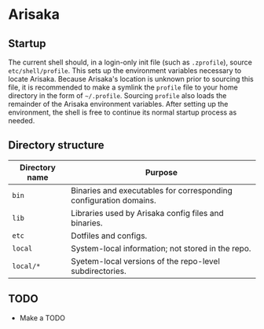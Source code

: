 # Arisaka

## Startup

The current shell should, in a login-only init file (such as `.zprofile`),
source `etc/shell/profile`. This sets up the environment variables necessary to
locate Arisaka. Because Arisaka's location is unknown prior to sourcing this
file, it is recommended to make a symlink the `profile` file to your home
directory in the form of `~/.profile`. Sourcing `profile` also loads the
remainder of the Arisaka environment variables. After setting up the
environment, the shell is free to continue its normal startup process as
needed.

## Directory structure

| Directory name | Purpose                                                     |
| -------------- | ----------------------------------------------------------- |
| `bin`          | Binaries and executables for corresponding configuration domains. |
| `lib`          | Libraries used by Arisaka config files and binaries.        |
| `etc`          | Dotfiles and configs.                                       |
| `local`        | System-local information; not stored in the repo.           |
| `local/*`      | Syetem-local versions of the repo-level subdirectories.     |

## TODO

* Make a TODO
